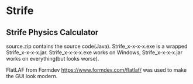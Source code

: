 # Strife
## Strife Physics Calculator

source.zip contains the source code(Java). Strife_x-x-x-x.exe is a wrapped Strife_x-x-x-x.jar. Strife_x-x-x-x.exe works on Windows, Strife_x-x-x-x.jar works on everything(but looks worse).

FlatLAF from Formdev https://www.formdev.com/flatlaf/ was used to make the GUI look modern.
